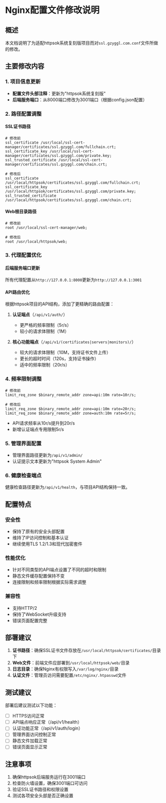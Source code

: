 # Nginx配置文件修改说明

## 概述

本文档说明了为适配httpsok系统复刻版项目而对`ssl.gzyggl.com.conf`文件所做的修改。

## 主要修改内容

### 1. 项目信息更新

- **配置文件头部注释**：更新为"httpsok系统复刻版"
- **后端服务端口**：从8000端口修改为3001端口（根据config.json配置）

### 2. 路径配置调整

#### SSL证书路径
```nginx
# 修改前
ssl_certificate /usr/local/ssl-cert-manager/certificates/ssl.gzyggl.com/fullchain.crt;
ssl_certificate_key /usr/local/ssl-cert-manager/certificates/ssl.gzyggl.com/private.key;
ssl_trusted_certificate /usr/local/ssl-cert-manager/certificates/ssl.gzyggl.com/chain.crt;

# 修改后
ssl_certificate /usr/local/httpsok/certificates/ssl.gzyggl.com/fullchain.crt;
ssl_certificate_key /usr/local/httpsok/certificates/ssl.gzyggl.com/private.key;
ssl_trusted_certificate /usr/local/httpsok/certificates/ssl.gzyggl.com/chain.crt;
```

#### Web根目录路径
```nginx
# 修改前
root /usr/local/ssl-cert-manager/web;

# 修改后
root /usr/local/httpsok/web;
```

### 3. 代理配置优化

#### 后端服务端口更新
所有代理配置从`http://127.0.0.1:8000`更新为`http://127.0.0.1:3001`

#### API路由优化
根据httpsok项目的API结构，添加了更精确的路由配置：

1. **认证端点**（`/api/v1/auth/`）
   - 更严格的频率限制（5r/s）
   - 较小的请求体限制（1M）

2. **核心功能端点**（`/api/v1/(certificates|servers|monitors)/`）
   - 较大的请求体限制（10M，支持证书文件上传）
   - 更长的超时时间（120s，支持证书操作）
   - 适中的频率限制（20r/s）

### 4. 频率限制调整

```nginx
# 修改前
limit_req_zone $binary_remote_addr zone=api:10m rate=10r/s;

# 修改后
limit_req_zone $binary_remote_addr zone=api:10m rate=20r/s;
limit_req_zone $binary_remote_addr zone=auth:10m rate=5r/s;
```

- API请求频率从10r/s提升到20r/s
- 新增认证端点专用限制5r/s

### 5. 管理界面配置

- 管理界面路径更新为`/api/v1/admin/`
- 认证提示文本更新为"httpsok System Admin"

### 6. 健康检查端点

健康检查路径更新为`/api/v1/health`，与项目API结构保持一致。

## 配置特点

### 安全性
- 保持了原有的安全头部配置
- 维持了IP访问控制和基本认证
- 继续使用TLS 1.2/1.3和现代加密套件

### 性能优化
- 针对不同类型的API端点设置了不同的超时和限制
- 静态文件缓存配置保持不变
- 连接限制和频率限制根据实际需求调整

### 兼容性
- 支持HTTP/2
- 保持了WebSocket升级支持
- 错误页面配置完整

## 部署建议

1. **证书路径**：确保SSL证书文件存放在`/usr/local/httpsok/certificates/`目录下
2. **Web文件**：前端文件应部署到`/usr/local/httpsok/web/`目录
3. **日志目录**：确保Nginx有权限写入`/var/log/nginx/`目录
4. **认证文件**：管理员访问需要配置`/etc/nginx/.htpasswd`文件

## 测试建议

部署后建议测试以下功能：
- [ ] HTTPS访问正常
- [ ] API端点响应正常（/api/v1/health）
- [ ] 认证功能正常（/api/v1/auth/login）
- [ ] 管理界面访问控制正常
- [ ] 静态文件加载正常
- [ ] 错误页面显示正常

## 注意事项

1. 确保httpsok后端服务运行在3001端口
2. 检查防火墙设置，确保3001端口可访问
3. 验证SSL证书路径和权限设置
4. 测试各项安全头部是否正确设置
